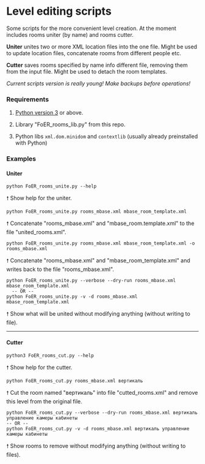# Level editing scripts
Some scripts for the more convenient level creation. At the moment includes rooms uniter (by name) and rooms cutter.

**Uniter** unites two or more XML location files into the one file. Might be used to update location files, concatenate rooms from different people etc.

**Cutter** saves rooms specified by name info different file, removing them from the input file. Might be used to detach the room templates.

_Current scripts version is really young! Make backups before operations!_


### Requirements

1. [Python version 3](https://www.python.org/downloads/) or above.

2. Library "FoER_rooms_lib.py" from this repo.

3. Python libs `xml.dom.minidom` and `contextlib` (usually already preinstalled with Python)


### Examples

#### Uniter
```
python FoER_rooms_unite.py --help
```
🠕 Show help for the uniter.

```
python FoER_rooms_unite.py rooms_mbase.xml mbase_room_template.xml
```
🠕 Concatenate "rooms_mbase.xml" and "mbase_room.template.xml" to the file "united_rooms.xml".

```
python FoER_rooms_unite.py rooms_mbase.xml mbase_room_template.xml -o rooms_mbase.xml
```
🠕 Concatenate "rooms_mbase.xml" and "mbase_room_template.xml" and writes back to the file "rooms_mbase.xml".

```
python FoER_rooms_unite.py --verbose --dry-run rooms_mbase.xml mbase_room_template.xml
  -- OR --
python FoER_rooms_unite.py -v -d rooms_mbase.xml mbase_room_template.xml
```
🠕 Show what will be united without modifying anything (without writing to file).


---

#### Cutter
```
python3 FoER_rooms_cut.py --help
```
🠕 Show help for the cutter.

```
python FoER_rooms_cut.py rooms_mbase.xml вертикаль
```
🠕 Cut the room named "вертикаль" into file "cutted_rooms.xml" and remove this level from the original file.

```
python FoER_rooms_cut.py --verbose --dry-run rooms_mbase.xml вертикаль управление камеры кабинеты
-- OR --
python FoER_rooms_cut.py -v -d rooms_mbase.xml вертикаль управление камеры кабинеты
```
🠕 Show rooms to remove without modifying anything (without writing to files).

